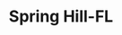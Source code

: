 ---
title: Spring Hill-FL
slug: spring-hill-fl
f_state:
- cms/state/florida.md
f_locations:
- cms/payday-loan/amscot-4539.md
- cms/payday-loan/amscot-4565.md
- cms/payday-loan/amscot-4566.md
- cms/payday-loan/great-florida-tax-service-19188.md
- cms/payday-loan/great-florida-tax-services-19189.md
- cms/payday-loan/payday-cash-advance-inc-23816.md
- cms/payday-loan/payday-cash-advance-inc-23817.md
updated-on: '2024-05-30T13:41:28.615Z'
created-on: '2024-05-30T13:41:28.615Z'
published-on: '2024-05-30T13:54:32.469Z'
f_city: Spring Hill
layout: '[city].html'
tags: city
---
